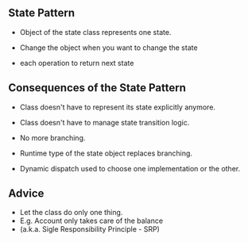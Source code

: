 ## State Pattern
* Object of the state class represents one state.
* Change the object when you want to change the state

* each operation to return next state

## Consequences of the State Pattern
* Class doesn't have to represent its state explicitly anymore.
* Class doesn't have to manage state transition logic.

* No more branching.
* Runtime type of the state object replaces branching.
* Dynamic dispatch used to choose one implementation or the other.

## Advice
* Let the class do only one thing.
* E.g. Account only takes care of the balance
* (a.k.a. Sigle Responsibility Principle - SRP)